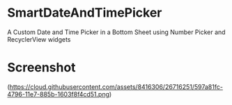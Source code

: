 # SmartDateAndTimePicker
A Custom Date and Time Picker in a Bottom Sheet using Number Picker and RecyclerView widgets

# Screenshot
(https://cloud.githubusercontent.com/assets/8416306/26716251/597a81fc-4796-11e7-885b-1603f8f4cd51.png)


